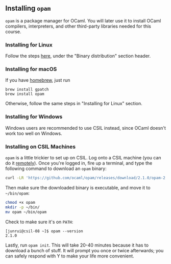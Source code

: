 ## Installing `opam`
`opam` is a package manager for OCaml. You will later use it to install OCaml compilers, interpreters, and other third-party libraries needed for this course.



### Installing for Linux
Follow the steps [here](https://opam.ocaml.org/doc/Install.html#Binary-distribution), under the "Binary distribution" section header.



### Installing for macOS
If you have [homebrew](https://brew.sh/), just run
```
brew install gpatch
brew install opam
```

Otherwise, follow the same steps in "Installing for Linux" section.



### Installing for Windows
Windows users are recommended to use CSIL instead, since OCaml doesn't work too well on Windows.



### Installing on CSIL Machines

`opam` is a little trickier to set up on CSIL. Log onto a CSIL machine (you can do it [remotely](https://ucsb-engr.atlassian.net/wiki/spaces/EPK/pages/575373494/Can+I+remote+log+in+to+CSIL+Linux+from+home)). Once you're logged in, fire up a terminal, and type the following command to download an `opam` binary:
```bash
curl -LR 'https://github.com/ocaml/opam/releases/download/2.1.0/opam-2.1.0-x86_64-linux' -o opam
```

Then make sure the downloaded binary is executable, and move it to `~/bin/opam`:
```bash
chmod +x opam
mkdir -p ~/bin/
mv opam ~/bin/opam
```
Check to make sure it's on `PATH`:
```
[junrui@csil-08 ~]$ opam --version
2.1.0
```
Lastly, run `opam init`. This will take 20-40 minutes because it has to download a bunch of stuff. It will prompt you once or twice afterwards; you can safely respond with Y to make your life more convenient.



[^1]: Aadapted from [this guide](https://github.com/fredfeng/CS162/blob/master/sections/section1/install_ocaml.md) written by Bryan Tan.